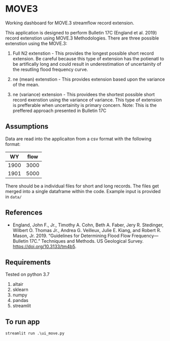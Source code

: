 # MOVE3
Working dashboard for MOVE.3 streamflow record extension.

This application is designed to perform Bulletin 17C (England et al. 2019) record extenstion using MOVE.3 Methodologies.  There are three possible extenstion using the MOVE.3:
1. Full N2 extenstion - This provides the longest possible short record extension.  Be careful because this type of extension has the potienatl to be artifically long and could result in underestimation of uncertainity of the resutling flood frequency curve.

2. ne (mean) extenstion - This provides extension based upon the variance of the mean.  

3. ne (variance) extension - This providees the shortest possible short record exenstion using the variance of variance.  This type of extension is prefferable when uncertainity is primary concern.  Note: This is the preffered approach presented in Bulletin 17C

## Assumptions

Data are read into the applicaiton from a csv format with the following format:

| WY   | flow |
|------|------|
| 1900 | 3000 |
| 1901 | 5000 |

There should be a individual files for short and long records.  The files get merged into a single dataframe within the code. Example input is provided in `data/`

## References
- England, John F., Jr., Timothy A. Cohn, Beth A. Faber, Jery R. Stedinger, Wilbert O. Thomas Jr., Andrea G. Veilleux, Julie E. Kiang, and Robert R. Mason, Jr. 2019. “Guidelines for Determining Flood Flow Frequency—Bulletin 17C.” Techniques and Methods. US Geological Survey. https://doi.org/10.3133/tm4b5.
## Requirements

Tested on python 3.7

1. altair
2. sklearn
3. numpy
4. pandas
5. streamlit

## To run app
```
streamlit run .\ui_move.py
```

